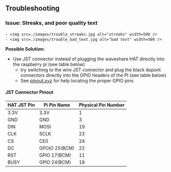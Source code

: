 ## Troubleshooting
### **Issue:** Streaks, and poor quality text
    - <img src=./images/trouble_streaks.jpg alt="streaks" width=500 />
    - <img src=./images/trouble_bad_text.jpg alt="bad text" width=500 />
**Possible Solution:** 

- Use JST connector instead of plugging the waveshare HAT directly into the raspberry pi (see table below)
    - try switching to the wire JST connector and plug the black dupont connectors directly into the GPIO headers of the PI (see table below)
    - See [pinout.xyz](https://pinout.xyz) for help locating the proper GPIO pins

#### JST Connector Pinout

| HAT JST Pin | Pi Pin Name       | Physical Pin Number |
|-------------|-------------------|---------------------|
| 3.3V        | 3.3V              | 1                   |
| GND         | GND               | 3                   |
| DIN         | MOSI              | 19                  |
| CLK         | SCLK              | 23                  |
| CS          | CE0               | 24                  |
| DC          | GPOIO 25(BCM)     | 22                  |
| RST         | GPIO 17(BCM)      | 11                  |
| BUSY        | GPIO 24(BCM)      | 18                  |



